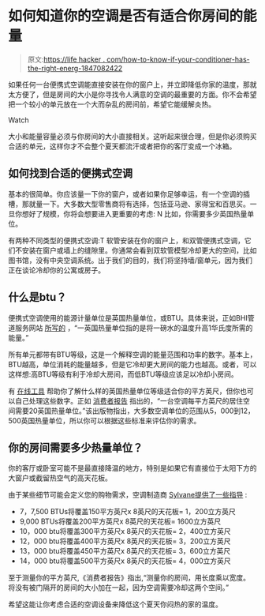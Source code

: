 # 如何知道你的空调是否有适合你房间的能量

> 原文:[https://life hacker . com/how-to-know-if-your-conditioner-has-the-right-energ-1847082422](https://lifehacker.com/how-to-know-if-your-air-conditioner-has-the-right-energ-1847082422)

如果任何一台便携式空调能直接安装在你的窗户上，并立即降低你家的温度，那就太方便了，但是房间的大小是你寻找令人满意的空调的最重要的方面。你不会希望把一个较小的单元放在一个大而杂乱的房间前，希望它能缓解炎热。

Watch

大小和能量容量必须与你房间的大小直接相关。这听起来很合理，但是你必须购买合适的单元，这样你才不会整个夏天都流汗或者把你的客厅变成一个冰箱。

## 如何找到合适的便携式空调

基本的很简单。你应该量一下你的窗户，或者如果你足够幸运，有一个空调的插槽，那就量一下。大多数大型零售商将有选择，包括亚马逊、家得宝和百思买。一旦你想好了规模，你将会想要进入更重要的考虑: N 比如，你需要多少英国热量单位。

有两种不同类型的便携式空调:T 软管安装在你的窗户上，和双管便携式空调，它们不安装在窗户或墙上的缝隙里。你通常会看到双软管模型冷却更大的空间，比如图书馆，没有中央空调系统。出于我们的目的，我们将坚持墙/窗单元，因为我们正在谈论冷却你的公寓或房子。

## 什么是btu？

便携式空调使用的能源计量单位是英国热量单位，或BTU。具体来说，正如BHI管道服务网站 [所写的](https://www.bhiservice.com/what-does-btu-mean-in-ac-the-complete-guide-to-understanding-btus/) ，“一英国热量单位指的是将一磅水的温度升高1华氏度所需的能量。”

所有单元都带有BTU等级，这是一个解释空调的能量范围和功率的数字。基本上，BTU越高，单位消耗的能量越多，但是它冷却更大房间的能力也越高。或者，可以这样想:高BTU等级有利于冷却大房间，而低BTU等级应该足以冷却小房间。

有 [在线工具](https://www.calculator.net/btu-calculator.html) 帮助你了解什么样的英国热量单位等级适合你的平方英尺，但你也可以自己处理这些数字。正如 [消费者报告](https://www.consumerreports.org/window-air-conditioners/how-to-size-a-window-air-conditioner/) 指出的，“一台空调每平方英尺的居住空间需要20英国热量单位。”该出版物指出，大多数空调单位的范围从5，000到12，500英国热量单位，所以你可以根据这些标准来评估你的需求。

## 你的房间需要多少热量单位？

你的客厅或卧室可能不是最直接降温的地方，特别是如果它有直接位于太阳下方的大窗户或截留热空气的高天花板。

由于某些细节可能会定义您的购物需求，空调制造商 [Sylvane提供了一些指导](https://www.sylvane.com/portable-ac-faq.html) :

*   7，7,500 BTUs将覆盖150平方英尺x 8英尺的天花板= 1，200立方英尺
*   9,000 BTUs将覆盖200平方英尺x 8英尺的天花板= 1600立方英尺
*   10，000 btu将覆盖300平方英尺x 8英尺的天花板= 2，400立方英尺
*   12，000 btu将覆盖400平方英尺x 8英尺的天花板= 3，200立方英尺
*   13，000 btu将覆盖450平方英尺x 8英尺的天花板= 3，600立方英尺
*   14，000 btu将覆盖500平方英尺x 8英尺的天花板= 4，000立方英尺

至于测量你的平方英尺,《消费者报告》指出,“测量你的房间，用长度乘以宽度。将没有被门隔开的房间的大小加在一起，因为空调需要冷却这两个空间。”

希望这能让你考虑合适的空调设备来降低这个夏天你闷热的家的温度。